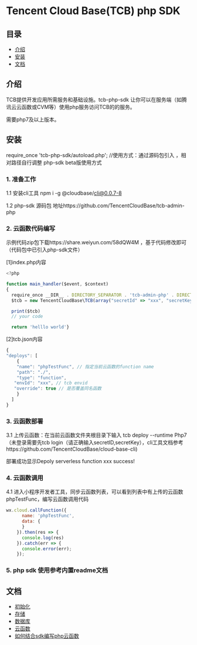 # Tencent Cloud Base(TCB) php SDK


## 目录
* [介绍](#介绍)
* [安装](#安装)
* [文档](#文档)


## 介绍
TCB提供开发应用所需服务和基础设施。tcb-php-sdk 让你可以在服务端（如腾讯云云函数或CVM等）使用php服务访问TCB的的服务。

需要php7及以上版本。

## 安装
require_once 'tcb-php-sdk/autoload.php'; //使用方式：通过源码包引入 ，相对路径自行调整 
php-sdk beta版使用方式
### 1. 准备工作
1.1 安装cli工具 npm i -g @cloudbase/cli@0.0.7-8

1.2 php-sdk 源码包  地址https://github.com/TencentCloudBase/tcb-admin-php
### 2. 云函数代码编写
示例代码zip包下载https://share.weiyun.com/58dQW4M ，基于代码修改即可（代码包中已引入php-sdk文件）

[1]index.php内容
```js
<?php

function main_handler($event, $context)
{  
  require_once __DIR__ . DIRECTORY_SEPARATOR . 'tcb-admin-php' . DIRECTORY_SEPARATOR . 'autoload.php';  
  $tcb = new TencentCloudBase\TCB(array("secretId" => "xxx", "secretKey" => "xxx"));  

  print($tcb)  
  // your code   

  return 'helllo world'}
```

[2]tcb.json内容
```js
{  
"deploys": [    
    {     
    "name": "phpTestFunc", // 指定当前云函数的function name     
    "path": "./",     
    "type": "function",     
   "envId": "xxx", // tcb envid      
   "override": true // 是否覆盖同名函数   
    }  
  ]
}
```
### 3. 云函数部署
3.1 上传云函数：在当前云函数文件夹根目录下输入 tcb deploy --runtime Php7（未登录需要先tcb login（请正确输入secretID,secretKey），cli工具文档参考https://github.com/TencentCloudBase/cloud-base-cli)

部署成功显示Depoly serverless function xxx success!
### 4. 云函数调用
4.1 进入小程序开发者工具，同步云函数列表，可以看到列表中有上传的云函数phpTestFunc，编写云函数调用代码
```js
wx.cloud.callFunction({      
      name: 'phpTestFunc',      
      data: {      
      }   
    }).then(res => {      
      console.log(res)   
    }).catch(err => {      
      console.error(err);    
    });
```
### 5. php sdk 使用参考内置readme文档

## 文档
* [初始化](docs/initialization.md)
* [存储](docs/storage.md)
* [数据库](docs/database.md)
* [云函数](docs/functions.md)
* [如何结合sdk编写php云函数](docs/tutorial.md)

